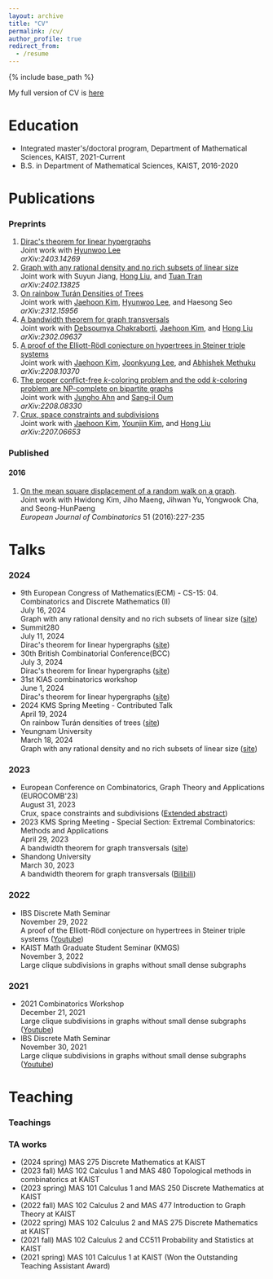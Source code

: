 ```yaml
---
layout: archive
title: "CV"
permalink: /cv/
author_profile: true
redirect_from:
  - /resume
---
```


{% include base_path %}

My full version of CV is [here](https://seonghyukim.github.io/files/cv.pdf)

Education
======
* Integrated master's/doctoral program, Department of Mathematical Sciences, KAIST, 2021-Current
* B.S. in Department of Mathematical Sciences, KAIST, 2016-2020

  
Publications
======
### Preprints
1. [Dirac's theorem for linear hypergraphs](https://arxiv.org/abs/2403.14269)   
Joint work with [Hyunwoo Lee](https://sites.google.com/view/hyunwoo-lee/)    
<i>arXiv:2403.14269</i>   
1. [Graph with any rational density and no rich subsets of linear size](https://arxiv.org/abs/2402.13825)   
Joint work with Suyun Jiang, [Hong Liu](https://www.ibs.re.kr/ecopro/hongliu/), and [Tuan Tran](https://tuaentran.wixsite.com/homepage)    
<i>arXiv:2402.13825</i>   
1. [On rainbow Turán Densities of Trees](https://arxiv.org/abs/2312.15956)   
Joint work with [Jaehoon Kim](https://sites.google.com/view/jaehoon-kim/home), [Hyunwoo Lee](https://sites.google.com/view/hyunwoo-lee/), and Haesong Seo   
<i>arXiv:2312.15956</i>   
1. [A bandwidth theorem for graph transversals](https://arxiv.org/abs/2302.09637)  
Joint work with [Debsoumya Chakraborti](https://dimag.ibs.re.kr/home/debsoumya/), [Jaehoon Kim](https://sites.google.com/view/jaehoon-kim/home), and [Hong Liu](https://www.ibs.re.kr/ecopro/hongliu/)  
<i>arXiv:2302.09637</i>
2. [A proof of the Elliott-Rödl conjecture on hypertrees in Steiner triple systems](https://arxiv.org/abs/2208.10370)  
Joint work with [Jaehoon Kim](https://sites.google.com/view/jaehoon-kim/home), [Joonkyung Lee](https://sites.google.com/site/joonkyungleemaths/), and [Abhishek Methuku](https://sites.google.com/view/abhishekmethuku)  
<i>arXiv:2208.10370</i>
3. [The proper conflict-free $k$-coloring problem and the odd $k$-coloring problem are NP-complete on
bipartite graphs](https://arxiv.org/abs/2208.08330)  
Joint work with [Jungho Ahn](https://dimag.ibs.re.kr/home/jungho/) and [Sang-il Oum](https://dimag.ibs.re.kr/home/sangil/)  
<i>arXiv:2208.08330</i>
4. [Crux, space constraints and subdivisions](https://arxiv.org/abs/2207.06653)  
Joint work with [Jaehoon Kim](https://sites.google.com/view/jaehoon-kim/home), [Younjin Kim](https://sites.google.com/site/younjinkimsite/), and [Hong Liu](https://www.ibs.re.kr/ecopro/hongliu/)  
<i>arXiv:2207.06653</i>


### Published

#### 2016

1. [On the mean square displacement of a random walk on a graph](https://www.sciencedirect.com/science/article/pii/S0195669815001262).   
Joint work with Hwidong Kim, Jiho Maeng, Jihwan Yu, Yongwook Cha, and Seong-HunPaeng  
<i>European Journal of Combinatorics</i> 51 (2016):227-235



Talks
======
### 2024
* 9th European Congress of Mathematics(ECM) - CS-15: 04. Combinatorics and Discrete Mathematics (II)   
July 16, 2024   
Graph with any rational density and no rich subsets of linear size ([site](https://intranet.pacifico-meetings.com/SpeakApp/faces/listadoSesiones.xhtml?id=529))
* Summit280   
July 11, 2024   
Dirac's theorem for linear hypergraphs ([site](https://conferences.renyi.hu/summit280/timetable))
* 30th British Combinatorial Conference(BCC)   
July 3, 2024   
Dirac's theorem for linear hypergraphs ([site](https://www.qmul.ac.uk/maths/news-and-events/30th-british-combinatorial-conference/))
* 31st KIAS combinatorics workshop   
June 1, 2024   
Dirac's theorem for linear hypergraphs ([site](https://events.kias.re.kr/h/combinatorics/?pageNo=5503))   
* 2024 KMS Spring Meeting - Contributed Talk   
April 19, 2024   
On rainbow Turán densities of trees ([site](https://www.kms.or.kr/conference/2024_spring/program/abst_view.html?period=87&session_detail=259&num=9052))   
* Yeungnam University   
March 18, 2024   
Graph with any rational density and no rich subsets of linear size ([site](https://sites.google.com/view/combinatorics-seminar))   
### 2023
* European Conference on Combinatorics, Graph Theory and Applications (EUROCOMB'23)   
August 31, 2023   
Crux, space constraints and subdivisions ([Extended abstract](https://journals.muni.cz/eurocomb/article/view/35618))
* 2023 KMS Spring Meeting - Special Section: Extremal Combinatorics: Methods and Applications   
April 29, 2023   
A bandwidth theorem for graph transversals ([site](https://www.kms.or.kr/conference/2023_spring/program/abst_view.html?period=84&session_detail=92&num=8680))
* Shandong University   
March 30, 2023   
A bandwidth theorem for graph transversals ([Bilibili](https://www.bilibili.com/video/BV1yT411s7yU/?share_source=copy_web&vd_source=f81f98d96f6ab9d00a18384510423e6e)) 


### 2022

* IBS Discrete Math Seminar   
November 29, 2022   
A proof of the Elliott-Rödl conjecture on hypertrees in Steiner triple systems ([Youtube](https://www.youtube.com/watch?v=vl1CfLB7nYc))
* KAIST Math Graduate Student Seminar (KMGS)  
November 3, 2022  
Large clique subdivisions in graphs without small dense subgraphs

### 2021

* 2021 Combinatorics Workshop  
December 21, 2021  
Large clique subdivisions in graphs without small dense subgraphs ([Youtube](https://www.youtube.com/watch?v=_cB7SafmZiY&t=9386s))
* IBS Discrete Math Seminar  
November 30, 2021  
Large clique subdivisions in graphs without small dense subgraphs ([Youtube](https://www.youtube.com/watch?v=oOi_1xh4T9c))

Teaching
======
### Teachings

### TA works

* (2024 spring) MAS 275 Discrete Mathematics at KAIST
* (2023 fall) MAS 102 Calculus 1 and MAS 480 Topological methods in combinatorics at KAIST
* (2023 spring) MAS 101 Calculus 1 and MAS 250 Discrete Mathematics at KAIST
* (2022 fall) MAS 102 Calculus 2 and MAS 477 Introduction to Graph Theory at KAIST
* (2022 spring) MAS 102 Calculus 2 and MAS 275 Discrete Mathematics at KAIST 
* (2021 fall) MAS 102 Calculus 2 and CC511 Probability and Statistics at KAIST
* (2021 spring) MAS 101 Calculus 1 at KAIST (Won the Outstanding Teaching Assistant Award)


